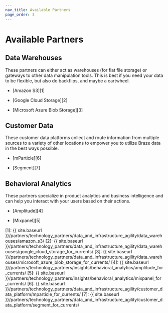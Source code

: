 ```yaml
---
nav_title: Available Partners
page_order: 3
---
```


# Available Partners

## Data Warehouses

These partners can either act as warehouses (for flat file storage) or gateways to other data manipulation tools. This is best if you need your data to be flexible, but also do backflips, and maybe a cartwheel.

* [Amazon S3][1]

* [Google Cloud Storage][2]

* [Microsoft Azure Blob Storage][3]


## Customer Data

These customer data platforms collect and route information from multiple sources to a variety of other locations to empower you to utilize Braze data in the best ways possible.

* [mParticle][6]

* [Segment][7]


## Behavioral Analytics

These partners specialize in product analytics and business intelligence and can help you interact with your users based on their actions.

* [Amplitude][4]

* [Mixpanel][5]



[1]: {{ site.baseurl }}/partners/technology_partners/data_and_infrastructure_agility/data_warehouses/amazon_s3/
[2]: {{ site.baseurl }}/partners/technology_partners/data_and_infrastructure_agility/data_warehouses/google_cloud_storage_for_currents/
[3]: {{ site.baseurl }}/partners/technology_partners/data_and_infrastructure_agility/data_warehouses/microsoft_azure_blob_storage_for_currents/
[4]: {{ site.baseurl }}/partners/technology_partners/insights/behavioral_analytics/amplitude_for_currents/
[5]: {{ site.baseurl }}/partners/technology_partners/insights/behavioral_analytics/mixpanel_for_currents/
[6]: {{ site.baseurl }}/partners/technology_partners/data_and_infrastructure_agility/customer_data_platform/mparticle_for_currents/
[7]: {{ site.baseurl }}/partners/technology_partners/data_and_infrastructure_agility/customer_data_platform/segment_for_currents/
